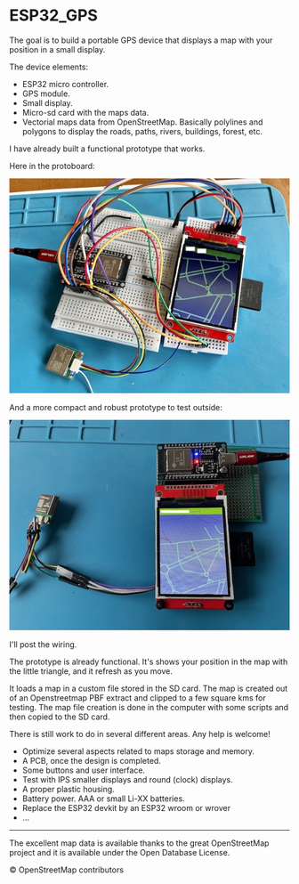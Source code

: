 # ESP32_GPS

The goal is to build a portable GPS device that displays a map with your position in a small display.

The device elements:

- ESP32 micro controller.
- GPS module.
- Small display.
- Micro-sd card with the maps data.
- Vectorial maps data from OpenStreetMap. Basically polylines and polygons to display the roads, paths, rivers, buildings, forest, etc.

I have already built a functional prototype that works.

Here in the protoboard:

![GPS ESP32](/img/esp32_gps_a.jpg)

And a more compact and robust prototype to test outside:

![GPS ESP32](/img/esp32_gps_b.jpg)

I'll post the wiring.

The prototype is already functional. It's shows your position in the map with the little triangle, and it refresh as you move. 

It loads a map in a custom file stored in the SD card. The map is created out of an Openstreetmap PBF extract and clipped to a few square kms for testing. The map file creation is done in the computer with some scripts and then copied to the SD card.

There is still work to do in several different areas.  Any help is welcome!

- Optimize several aspects related to maps storage and memory.
- A PCB, once the design is completed.
- Some buttons and user interface.
- Test with IPS smaller displays and round (clock) displays.
- A proper plastic housing.
- Battery power. AAA or small Li-XX batteries.
- Replace the ESP32 devkit by an ESP32 wroom or wrover
- ...



---
The excellent map data is available thanks to the great OpenStreetMap project and it is available under the Open Database License.

© OpenStreetMap contributors


